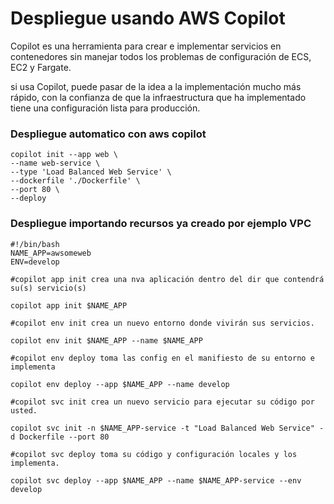 
# Despliegue usando AWS Copilot

Copilot es una herramienta para crear e implementar servicios en contenedores sin manejar todos los problemas de configuración de ECS, EC2 y Fargate.

si usa Copilot, puede pasar de la idea a la implementación mucho más rápido, con la confianza de que la infraestructura que ha implementado tiene una configuración lista para producción.

### Despliegue automatico con aws copilot
```
copilot init --app web \
--name web-service \
--type 'Load Balanced Web Service' \
--dockerfile './Dockerfile' \
--port 80 \
--deploy
```

### Despliegue importando recursos ya creado por ejemplo VPC

```
#!/bin/bash
NAME_APP=awsomeweb
ENV=develop

#copilot app init crea una nva aplicación dentro del dir que contendrá su(s) servicio(s)

copilot app init $NAME_APP

#copilot env init crea un nuevo entorno donde vivirán sus servicios.

copilot env init $NAME_APP --name $NAME_APP

#copilot env deploy toma las config en el manifiesto de su entorno e implementa

copilot env deploy --app $NAME_APP --name develop

#copilot svc init crea un nuevo servicio para ejecutar su código por usted.

copilot svc init -n $NAME_APP-service -t "Load Balanced Web Service" -d Dockerfile --port 80

#copilot svc deploy toma su código y configuración locales y los implementa.

copilot svc deploy --app $NAME_APP --name $NAME_APP-service --env develop
```